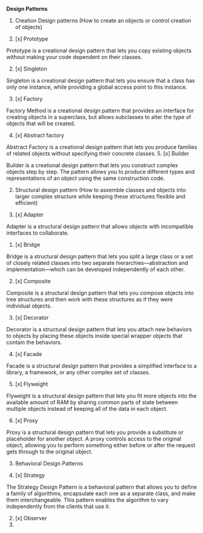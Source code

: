 **Design Patterns**

1. Creation Design patterns (How to create an objects or control creation of objects)

1. [x] Prototype

Prototype is a creational design pattern that lets you copy existing objects without making your code dependent on their classes.

2. [x] Singleton

Singleton is a creational design pattern that lets you ensure that a class has only one instance, while providing a global access point to this instance.

3. [x] Factory

Factory Method is a creational design pattern that provides an interface for creating objects in a superclass, but allows subclasses to alter the type of objects that will be created.

4. [x] Abstract factory

Abstract Factory is a creational design pattern that lets you produce families of related objects without specifying their concrete classes.
5. [x] Builder

Builder is a creational design pattern that lets you construct complex objects step by step. The pattern allows you to produce different types and representations of an object using the same construction code.


2. Structural design pattern (How to assemble classes and objects into larger complex structure while keeping these structures flexible and efficient)

1. [x] Adapter
  
Adapter is a structural design pattern that allows objects with incompatible interfaces to collaborate.

1. [x] Bridge

Bridge is a structural design pattern that lets you split a large class or a set of closely related classes into two separate hierarchies—abstraction and implementation—which can be developed independently of each other.

2. [x] Composite

Composite is a structural design pattern that lets you compose objects into tree structures and then work with these structures as if they were individual objects.

3. [x] Decorator

Decorator is a structural design pattern that lets you attach new behaviors to objects by placing these objects inside special wrapper objects that contain the behaviors.

4. [x] Facade

Facade is a structural design pattern that provides a simplified interface to a library, a framework, or any other complex set of classes.

5. [x] Flyweight

Flyweight is a structural design pattern that lets you fit more objects into the available amount of RAM by sharing common parts of state between multiple objects instead of keeping all of the data in each object.


6. [x] Proxy

Proxy is a structural design pattern that lets you provide a substitute or placeholder for another object. A proxy controls access to the original object, allowing you to perform something either before or after the request gets through to the original object.

3. Behavioral Design Patterns

1. [x] Strategy 

The Strategy Design Pattern is a behavioral pattern that allows you to define a family of algorithms, encapsulate each one as a separate class, and make them interchangeable. This pattern enables the algorithm to vary independently from the clients that use it.

2. [x] Observer
3. 